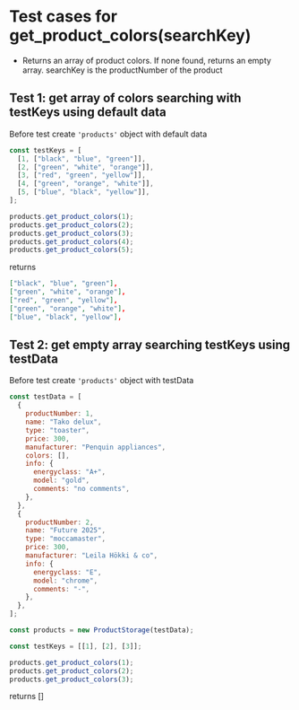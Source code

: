 # Test cases for get_product_colors(searchKey)

- Returns an array of product colors. If none found, returns an empty array. searchKey is the productNumber of the product

## Test 1: get array of colors searching with testKeys using default data

Before test create `'products'` object with default data

```js
const testKeys = [
  [1, ["black", "blue", "green"]],
  [2, ["green", "white", "orange"]],
  [3, ["red", "green", "yellow"]],
  [4, ["green", "orange", "white"]],
  [5, ["blue", "black", "yellow"]],
];
```

```js
products.get_product_colors(1);
products.get_product_colors(2);
products.get_product_colors(3);
products.get_product_colors(4);
products.get_product_colors(5);
```

returns

```json
["black", "blue", "green"],
["green", "white", "orange"],
["red", "green", "yellow"],
["green", "orange", "white"],
["blue", "black", "yellow"],
```

## Test 2: get empty array searching testKeys using testData

Before test create `'products'` object with testData

```js
const testData = [
  {
    productNumber: 1,
    name: "Tako delux",
    type: "toaster",
    price: 300,
    manufacturer: "Penquin appliances",
    colors: [],
    info: {
      energyclass: "A+",
      model: "gold",
      comments: "no comments",
    },
  },
  {
    productNumber: 2,
    name: "Future 2025",
    type: "moccamaster",
    price: 300,
    manufacturer: "Leila Hökki & co",
    info: {
      energyclass: "E",
      model: "chrome",
      comments: "-",
    },
  },
];
```

```js
const products = new ProductStorage(testData);
```

```js
const testKeys = [[1], [2], [3]];
```

```js
products.get_product_colors(1);
products.get_product_colors(2);
products.get_product_colors(3);
```

returns []
